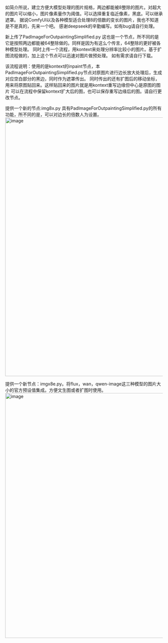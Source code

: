 如简介所说，建立方便大模型处理的图片规格，两边都能被8整除的图片。对超大的图片可以缩小，图片像素量作为阈值。可以选择重复临近像素，黑底。可以继承遮罩。
据说ComfyUI以及各种模型适合处理8的倍数的变长的图片，我也不知道是不是真的，先来一个吧。
感谢deepseek的辛勤编写。如有bug请自行处理。


新上传了PadImageForOutpaintingSimplified.py
这也是一个节点，所不同的是它是按照两边都能被64整除做的。同样是因为有这么个传言，64整除的更好被各种模型处理。
同时上传一个流程，用kontext来处理分辨率比较小的图片。基于扩图流程做的，加上这个节点可以迅速对图片做预处理。
如有需求请自行下载。

该流程说明：使用的是kontext的inpaint节点，本PadImageForOutpaintingSimplified.py节点对原图片进行边长放大处理后，生成对应空白部分的黑边，同时作为遮罩传出。
同时传出的还有扩图后的移动坐标，用来将原图贴回来。这样贴回来的图片就是用kontext重写边缘但中心是原图的图片
可以在流程中保留kontext扩大后的图，也可以保存重写边缘后的图。请自行更改节点。


提供一个新的节点:img8x.py 具有PadImageForOutpaintingSimplified.py的所有功能，所不同的是，可以对边长的倍数人为设置。
<img width="1608" height="826" alt="image" src="https://github.com/user-attachments/assets/1d0b697a-1690-46ad-ba2b-8239c00f3ad7" />

提供一个新节点：imgx8e.py。将flux，wan，qwen-image这三种模型的图片大小的官方预设值集成。方便文生图或者扩图时使用。
<img width="1179" height="782" alt="image" src="https://github.com/user-attachments/assets/a12e8526-1914-46d8-ac0a-374f43ec3b11" />
